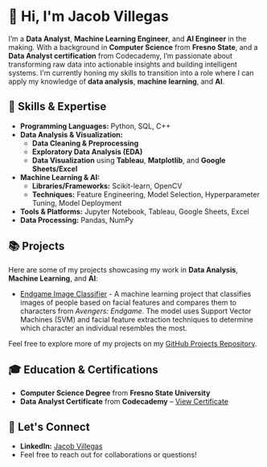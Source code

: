 # 👋 Hi, I'm Jacob Villegas

I’m a **Data Analyst**, **Machine Learning Engineer**, and **AI Engineer** in the making. With a background in **Computer Science** from **Fresno State**, and a **Data Analyst certification** from Codecademy, I’m passionate about transforming raw data into actionable insights and building intelligent systems. I'm currently honing my skills to transition into a role where I can apply my knowledge of **data analysis**, **machine learning**, and **AI**.

## 🧠 Skills & Expertise

- **Programming Languages:** Python, SQL, C++
- **Data Analysis & Visualization:**
  - **Data Cleaning & Preprocessing**
  - **Exploratory Data Analysis (EDA)**
  - **Data Visualization** using **Tableau**, **Matplotlib**, and **Google Sheets/Excel**
- **Machine Learning & AI:**
  - **Libraries/Frameworks:** Scikit-learn, OpenCV
  - **Techniques:** Feature Engineering, Model Selection, Hyperparameter Tuning, Model Deployment
- **Tools & Platforms:** Jupyter Notebook, Tableau, Google Sheets, Excel
- **Data Processing:** Pandas, NumPy

## 📚 Projects
Here are some of my projects showcasing my work in **Data Analysis**, **Machine Learning**, and **AI**:
- [Endgame Image Classifier](https://github.com/JacobV2001/Avengers-EndGame-Image-Classification) - A machine learning project that classifies images of people based on facial features and compares them to characters from *Avengers: Endgame*. The model uses Support Vector Machines (SVM) and facial feature extraction techniques to determine which character an individual resembles the most.

Feel free to explore more of my projects on my [GitHub Projects Repository](insert-link-to-repository).

## 🎓 Education & Certifications
- **Computer Science Degree** from **Fresno State University**
- **Data Analyst Certificate** from **Codecademy** – [View Certificate](https://www.codecademy.com/profiles/JacobVillegas/certificates/7dec503730a448c8b22bb251ada403f3)

## 👋 Let's Connect
- **LinkedIn:** [Jacob Villegas](https://www.linkedin.com/in/jacob-villegas-9543402ba/)
- Feel free to reach out for collaborations or questions!
